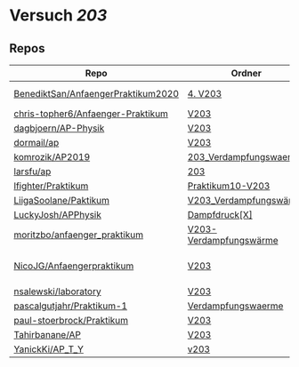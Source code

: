 # Versuch *203*

## Repos

|                                      Repo                                      |                                                        Ordner                                                         |                                                                                                                                                                                                                         PDFs                                                                                                                                                                                                                          |
|--------------------------------------------------------------------------------|-----------------------------------------------------------------------------------------------------------------------|-------------------------------------------------------------------------------------------------------------------------------------------------------------------------------------------------------------------------------------------------------------------------------------------------------------------------------------------------------------------------------------------------------------------------------------------------------|
|[BenediktSan/AnfaengerPraktikum2020](../repo/BenediktSan/AnfaengerPraktikum2020)|[4. V203](https://github.com/BenediktSan/AnfaengerPraktikum2020/tree/main/Versuche%20Semester%20III/4.%20V203)         |[Protokoll_V203.pdf](https://docs.google.com/viewer?url=https://raw.githubusercontent.com/BenediktSan/AnfaengerPraktikum2020/main/Versuche%20Semester%20III/4.%20V203/Protokoll_V203.pdf)<br/>[V203.pdf](https://docs.google.com/viewer?url=https://raw.githubusercontent.com/BenediktSan/AnfaengerPraktikum2020/main/Versuche%20Semester%20III/4.%20V203/V203.pdf)                                                                                    |
|[chris-topher6/Anfaenger-Praktikum](../repo/chris-topher6/Anfaenger-Praktikum)  |[V203](https://github.com/chris-topher6/Anfaenger-Praktikum/tree/master/V203)                                          |–                                                                                                                                                                                                                                                                                                                                                                                                                                                      |
|[dagbjoern/AP-Physik](../repo/dagbjoern/AP-Physik)                              |[V203](https://github.com/dagbjoern/AP-Physik/tree/master/V203)                                                        |[main.pdf](https://docs.google.com/viewer?url=https://raw.githubusercontent.com/dagbjoern/AP-Physik/master/V203/main.pdf)                                                                                                                                                                                                                                                                                                                              |
|[dormail/ap](../repo/dormail/ap)                                                |[V203](https://github.com/dormail/ap/tree/main/V203)                                                                   |–                                                                                                                                                                                                                                                                                                                                                                                                                                                      |
|[komrozik/AP2019](../repo/komrozik/AP2019)                                      |[203_Verdampfungswaerme](https://github.com/komrozik/AP2019/tree/master/203_Verdampfungswaerme)                        |[V203_Verdampfungswaerme.pdf](https://docs.google.com/viewer?url=https://raw.githubusercontent.com/komrozik/AP2019/master/203_Verdampfungswaerme/V203_Verdampfungswaerme.pdf)                                                                                                                                                                                                                                                                          |
|[larsfu/ap](../repo/larsfu/ap)                                                  |[203](https://github.com/larsfu/ap/tree/master/203)                                                                    |–                                                                                                                                                                                                                                                                                                                                                                                                                                                      |
|[lfighter/Praktikum](../repo/lfighter/Praktikum)                                |[Praktikum10-V203](https://github.com/lfighter/Praktikum/tree/master/Praktikum10-V203)                                 |–                                                                                                                                                                                                                                                                                                                                                                                                                                                      |
|[LiigaSoolane/Paktikum](../repo/LiigaSoolane/Paktikum)                          |[V203_Verdampfungswärme](https://github.com/LiigaSoolane/Paktikum-mit-dem-Teufel/tree/main/V203_Verdampfungsw%C3%A4rme)|–                                                                                                                                                                                                                                                                                                                                                                                                                                                      |
|[LuckyJosh/APPhysik](../repo/LuckyJosh/APPhysik)                                |[Dampfdruck[X]](https://github.com/LuckyJosh/APPhysik/tree/master/Dampfdruck%5BX%5D)                                   |–                                                                                                                                                                                                                                                                                                                                                                                                                                                      |
|[moritzbo/anfaenger_praktikum](../repo/moritzbo/anfaenger_praktikum)            |[V203-Verdampfungswärme](https://github.com/moritzbo/anfaenger_praktikum/tree/main/V203-Verdampfungsw%C3%A4rme)        |–                                                                                                                                                                                                                                                                                                                                                                                                                                                      |
|[NicoJG/Anfaengerpraktikum](../repo/NicoJG/Anfaengerpraktikum)                  |[V203](https://github.com/NicoJG/Anfaengerpraktikum/tree/master/V203)                                                  |[Abgabe.pdf](https://docs.google.com/viewer?url=https://raw.githubusercontent.com/NicoJG/Anfaengerpraktikum/master/V203/Abgabe.pdf)<br/>[Abgabe_korrigiert.pdf](https://docs.google.com/viewer?url=https://raw.githubusercontent.com/NicoJG/Anfaengerpraktikum/master/V203/Abgabe_korrigiert.pdf)<br/>[V203_Feedback.pdf](https://docs.google.com/viewer?url=https://raw.githubusercontent.com/NicoJG/Anfaengerpraktikum/master/V203/V203_Feedback.pdf)|
|[nsalewski/laboratory](../repo/nsalewski/laboratory)                            |[V203](https://github.com/nsalewski/laboratory/tree/master/V203)                                                       |–                                                                                                                                                                                                                                                                                                                                                                                                                                                      |
|[pascalgutjahr/Praktikum-1](../repo/pascalgutjahr/Praktikum-1)                  |[Verdampfungswaerme](https://github.com/pascalgutjahr/Praktikum-1/tree/master/Verdampfungswaerme)                      |–                                                                                                                                                                                                                                                                                                                                                                                                                                                      |
|[paul-stoerbrock/Praktikum](../repo/paul-stoerbrock/Praktikum)                  |[V203](https://github.com/paul-stoerbrock/Praktikum/tree/master/V203)                                                  |–                                                                                                                                                                                                                                                                                                                                                                                                                                                      |
|[Tahirbanane/AP](../repo/Tahirbanane/AP)                                        |[V203](https://github.com/Tahirbanane/AP/tree/main/V203)                                                               |–                                                                                                                                                                                                                                                                                                                                                                                                                                                      |
|[YanickKi/AP_T_Y](../repo/YanickKi/AP_T_Y)                                      |[v203](https://github.com/YanickKi/AP_T_Y/tree/main/v203)                                                              |–                                                                                                                                                                                                                                                                                                                                                                                                                                                      |
